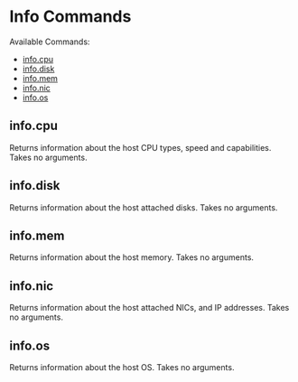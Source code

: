 # Info Commands

Available Commands:

- [info.cpu](#cpu)
- [info.disk](#disk)
- [info.mem](#mem)
- [info.nic](#nic)
- [info.os](#os)


<a id="cpu"></a>
## info.cpu

Returns information about the host CPU types, speed and capabilities. Takes no arguments.


<a id="disk"></a>
## info.disk

Returns information about the host attached disks. Takes no arguments.


<a id="mem"></a>
## info.mem

Returns information about the host memory. Takes no arguments.


<a id="nic"></a>
## info.nic

Returns information about the host attached NICs, and IP addresses. Takes no arguments.


<a id="os"></a>
## info.os

Returns information about the host OS. Takes no arguments.
